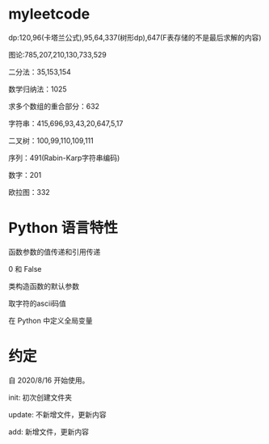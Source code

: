 # myleetcode
dp:120,96(卡塔兰公式),95,64,337(树形dp),647(F表存储的不是最后求解的内容)

图论:785,207,210,130,733,529

二分法：35,153,154

数学归纳法：1025

求多个数组的重合部分：632

字符串：415,696,93,43,20,647,5,17

二叉树：100,99,110,109,111

序列：491(Rabin-Karp字符串编码)

数字：201

欧拉图：332

# Python 语言特性
函数参数的值传递和引用传递

0 和 False

类构造函数的默认参数

取字符的ascii码值

在 Python 中定义全局变量

# 约定
自 2020/8/16 开始使用。

init: 初次创建文件夹

update: 不新增文件，更新内容

add: 新增文件，更新内容

